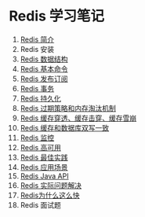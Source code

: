 # Redis 学习笔记

1. [Redis 简介](https://github.com/HomanLiang/study-demo/blob/main/redis-demo/document/chapter1.md)
2. Redis 安装
3. [Redis 数据结构](https://github.com/HomanLiang/study-demo/blob/main/redis-demo/document/chapter3.md)
4. [Redis 基本命令](https://github.com/HomanLiang/study-demo/blob/main/redis-demo/document/chapter4.md)
5. [Redis 发布订阅](https://github.com/HomanLiang/study-demo/blob/main/redis-demo/document/chapter5.md)
6. [Redis 事务](https://github.com/HomanLiang/study-demo/blob/main/redis-demo/document/chapter6.md)
7. [Redis 持久化](https://github.com/HomanLiang/study-demo/blob/main/redis-demo/document/chapter7.md)
8. [Redis 过期策略和内存淘汰机制](https://github.com/HomanLiang/study-demo/blob/main/redis-demo/document/chapter8.md)
9. [Redis 缓存穿透、缓存击穿、缓存雪崩](https://github.com/HomanLiang/study-demo/blob/main/redis-demo/document/chapter9.md)
10. [Redis 缓存和数据库双写一致](https://github.com/HomanLiang/study-demo/blob/main/redis-demo/document/chapter10.md)
11. [Redis 监控](https://github.com/HomanLiang/study-demo/blob/main/redis-demo/document/chapter11.md)
12. [Redis 高可用](https://github.com/HomanLiang/study-demo/blob/main/redis-demo/document/chapter12.md)
13. [Redis 最佳实践](https://github.com/HomanLiang/study-demo/blob/main/redis-demo/document/chapter13.md)
14. [Redis 应用场景](https://github.com/HomanLiang/study-demo/blob/main/redis-demo/document/chapter14.md)
15. [Redis Java API](https://github.com/HomanLiang/study-demo/blob/main/redis-demo/document/chapter15.md)
16. [Redis 实际问题解决](https://github.com/HomanLiang/study-demo/blob/main/redis-demo/document/chapter16.md)
17. [Redis为什么这么快](https://github.com/HomanLiang/study-demo/blob/main/redis-demo/document/chapter17.md)
18. Redis 面试题

